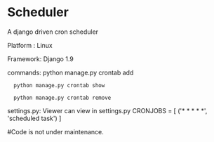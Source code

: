 # Scheduler

A django driven cron scheduler

Platform : Linux 

Framework: Django 1.9 

commands: python manage.py crontab add 

	  python manage.py crontab show

	  python manage.py crontab remove

settings.py: Viewer can view in settings.py CRONJOBS = [ ('* * * * *', 'scheduled task') ]

#Code is not under maintenance.
